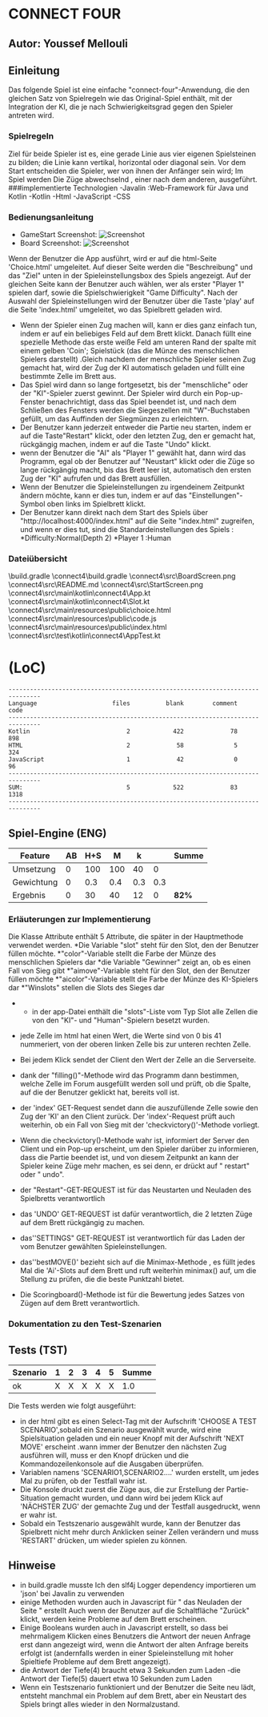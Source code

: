 # CONNECT FOUR 
## Autor: Youssef Mellouli



## Einleitung
Das folgende Spiel ist eine einfache "connect-four"-Anwendung, die den gleichen Satz von Spielregeln wie das Original-Spiel enthält, mit der Integration der KI, die je nach Schwierigkeitsgrad gegen den Spieler antreten wird.
### Spielregeln
Ziel für beide Spieler ist es, eine gerade Linie aus vier eigenen Spielsteinen zu bilden; die Linie kann vertikal, horizontal oder diagonal sein. Vor dem Start entscheiden die Spieler, wer von ihnen der Anfänger sein wird; Im Spiel werden Die Züge abwechselnd , einer nach dem anderen, ausgeführt.
###implementierte Technologien
-Javalin :Web-Framework für Java und Kotlin
-Kotlin
-Html 
-JavaScript
-CSS
### Bedienungsanleitung
- GameStart Screenshot: 
 ![Screenshot](StartScreen.png)
- Board Screenshot: 
 ![Screenshot](BoardScreen.png)

Wenn der Benutzer die App ausführt, wird er auf die html-Seite 'Choice.html' umgeleitet. Auf dieser Seite werden die "Beschreibung" und das "Ziel" unten in der Spieleinstellungsbox des Spiels angezeigt.
Auf der gleichen Seite kann der Benutzer auch wählen, wer als erster "Player 1" spielen darf, sowie die Spielschwierigkeit
"Game Difficulty".
Nach der Auswahl der Spieleinstellungen wird der Benutzer über die Taste 'play' auf die Seite 'index.html' umgeleitet, wo das Spielbrett geladen wird.
- Wenn der Spieler einen Zug machen will, kann er dies ganz einfach tun, indem er auf ein beliebiges Feld auf dem Brett klickt. Danach füllt eine spezielle Methode das erste weiße Feld am unteren Rand der spalte mit einem gelben 'Coin'; Spielstück (das die Münze des menschlichen Spielers darstellt) .Gleich nachdem der menschliche Spieler seinen Zug gemacht hat, wird der Zug der KI automatisch geladen und füllt eine bestimmte Zelle im Brett aus.
- Das Spiel wird dann so lange fortgesetzt, bis der "menschliche" oder der "KI"-Spieler zuerst gewinnt.
Der Spieler wird durch ein Pop-up-Fenster benachrichtigt, dass das Spiel beendet ist, und nach dem Schließen des Fensters werden die Siegeszellen mit "W"-Buchstaben gefüllt, um das Auffinden der Siegmünzen zu erleichtern.  
- Der Benutzer kann jederzeit entweder die Partie neu starten, indem er auf die Taste"Restart" klickt, oder den letzten Zug, den er gemacht hat, rückgängig machen, indem er auf die Taste "Undo" klickt.
- wenn der Benutzer die "AI" als "Player 1" gewählt hat, dann wird das Programm, egal ob der Benutzer auf "Neustart" klickt oder die Züge so lange rückgängig macht, bis das Brett leer ist, automatisch den ersten Zug der "KI" aufrufen und das Brett ausfüllen.
- Wenn der Benutzer die Spieleinstellungen zu irgendeinem Zeitpunkt ändern möchte, kann er dies tun, indem er auf das "Einstellungen"-Symbol oben links im Spielbrett  klickt.
- Der Benutzer kann direkt nach dem Start des Spiels über "http://localhost:4000/index.html" auf die Seite "index.html" zugreifen, und wenn er dies tut, sind die Standardeinstellungen des Spiels :  
*Difficulty:Normal(Depth 2)
*Player 1 :Human

### Dateiübersicht
\build.gradle
\connect4\build.gradle
\connect4\src\BoardScreen.png
\connect4\src\README.md
\connect4\src\StartScreen.png
\connect4\src\main\kotlin\connect4\App.kt
\connect4\src\main\kotlin\connect4\Slot.kt
\connect4\src\main\resources\public\choice.html
\connect4\src\main\resources\public\code.js
\connect4\src\main\resources\public\index.html
\connect4\src\test\kotlin\connect4\AppTest.kt


# (LoC)
~~~
-------------------------------------------------------------------------------
Language                     files          blank        comment           code
-------------------------------------------------------------------------------
Kotlin                           2            422             78            898
HTML                             2             58              5            324
JavaScript                       1             42              0             96
-------------------------------------------------------------------------------
SUM:                             5            522             83           1318
-------------------------------------------------------------------------------
~~~
## Spiel-Engine (ENG)

Feature    | AB  | H+S | M  | k   | | Summe
-----------|-----|-----|-----|-----|------|----
Umsetzung  | 0 | 100 | 100 |   40 | 0 |
Gewichtung | 0 | 0.3 | 0.4 | 0.3 |  0.3 | 
Ergebnis   |  0 |  30 |  40 |   12 |   0 | **82%**

### Erläuterungen zur Implementierung
Die Klasse Attribute enthält 5 Attribute, die später in der Hauptmethode verwendet werden.
*Die Variable "slot" steht für den Slot, den der Benutzer füllen möchte.
*"color"-Variable stellt die Farbe der Münze des menschlichen Spielers dar 
*die Variable "Gewinner" zeigt an, ob es einen Fall von Sieg gibt 
*"aimove"-Variable steht für den Slot, den der Benutzer füllen möchte
*"aicolor"-Variable stellt die Farbe der Münze des KI-Spielers dar
*"Winslots" stellen die Slots des Sieges dar 
- - in der app-Datei enthält die "slots"-Liste vom Typ Slot alle Zellen
die von den "KI"- und "Human"-Spielern besetzt wurden.
- jede Zelle im html hat einen Wert, die Werte sind von 0 bis 41 nummeriert, von der oberen linken Zelle bis zur unteren rechten Zelle.
- Bei jedem Klick sendet der Client den Wert der Zelle an die Serverseite.
- dank der "filling()"-Methode wird das Programm dann bestimmen, welche Zelle im Forum ausgefüllt werden soll und prüft, ob die Spalte, auf die der Benutzer geklickt hat, bereits voll ist.
- der 'index' GET-Request sendet dann die auszufüllende Zelle sowie den Zug der 'KI' an den Client zurück. Der 'index'-Request prüft auch weiterhin, ob ein Fall von Sieg mit der 'checkvictory()'-Methode vorliegt. 
- Wenn die checkvictory()-Methode wahr ist, informiert der Server den Client und ein Pop-up erscheint, um den Spieler darüber zu informieren, dass die Partie beendet ist, und von diesem Zeitpunkt an kann der Spieler keine Züge mehr machen, es sei denn, er drückt auf " restart" oder " undo". 



- der "Restart"-GET-REQUEST ist für das Neustarten und Neuladen des Spielbretts verantwortlich 
- das 'UNDO' GET-REQUEST ist dafür verantwortlich, die 2 letzten Züge auf dem Brett rückgängig zu machen.
- das''SETTINGS" GET-REQUEST ist verantwortlich für das Laden der vom Benutzer gewählten Spieleinstellungen.
- das''bestMOVE()' bezieht sich auf die Minimax-Methode , es füllt jedes Mal die 'Ai'-Slots auf dem Brett und ruft weiterhin minimax() auf, um die Stellung zu prüfen, die die beste Punktzahl bietet.
- Die Scoringboard()-Methode ist für die Bewertung jedes Satzes von Zügen auf dem Brett verantwortlich.  
### Dokumentation zu den Test-Szenarien
## Tests (TST)

Szenario |  1  |  2  |  3  |  4  |  5  | Summe
---------|-----|-----|-----|-----|-----|-------
ok       |  X  |  X  |  X  |  X  |  X  | 1.0

Die Tests werden wie folgt ausgeführt:
- in der html gibt es einen Select-Tag mit der Aufschrift 'CHOOSE A TEST SCENARIO',sobald ein Szenario ausgewählt wurde, wird eine Spielsituation geladen und ein neuer Knopf mit der Aufschrift 'NEXT MOVE' erscheint .wann immer der Benutzer den nächsten Zug ausführen will, muss er den Knopf drücken und die Kommandozeilenkonsole auf die Ausgaben überprüfen.
- Variablen namens 'SCENARIO1,SCENARIO2....' wurden erstellt, um jedes Mal zu prüfen, ob der Testfall wahr ist.
- Die Konsole druckt zuerst die Züge aus, die zur Erstellung der Partie-Situation gemacht wurden, und dann wird bei jedem Klick auf 'NÄCHSTER ZUG' der gemachte Zug und der Testfall ausgedruckt, wenn er wahr ist.
- Sobald ein Testszenario ausgewählt wurde, kann der Benutzer das Spielbrett nicht mehr durch Anklicken seiner Zellen verändern und muss 'RESTART' drücken, um wieder spielen zu können.



## Hinweise
- in build.gradle musste Ich den slf4j Logger dependency importieren um 'json' bei Javalin zu verwenden
- einige Methoden wurden auch in Javascript für " das Neuladen der Seite " erstellt
Auch wenn der Benutzer auf die Schaltfläche "Zurück" klickt, werden keine Probleme auf dem Brett erscheinen.
- Einige Booleans wurden auch in Javascript erstellt, so dass bei mehrmaligem Klicken eines Benutzers die Antwort der neuen Anfrage erst dann angezeigt wird, wenn die Antwort der alten Anfrage bereits erfolgt ist (andernfalls werden in einer Spieleinstellung mit hoher Spieltiefe Probleme auf dem Brett angezeigt). 
- die Antwort der Tiefe(4) braucht etwa 3 Sekunden zum Laden 
-die Antwort der Tiefe(5) dauert etwa 10 Sekunden zum Laden 
- Wenn ein Testszenario funktioniert und der Benutzer die Seite neu lädt, entsteht manchmal ein Problem auf dem Brett, aber ein Neustart des Spiels bringt alles wieder in den Normalzustand.

